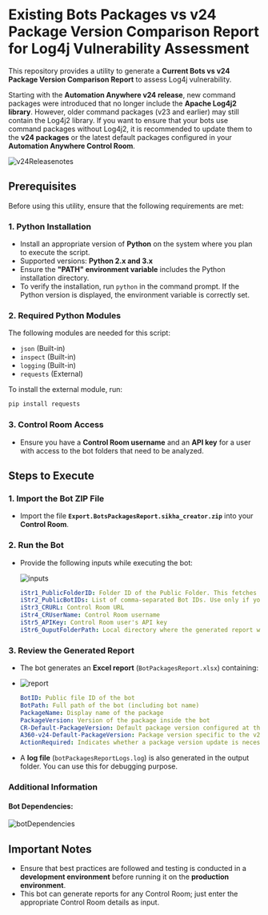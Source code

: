 # Existing Bots Packages vs v24 Package Version Comparison Report for Log4j Vulnerability Assessment

This repository provides a utility to generate a **Current Bots vs v24 Package Version Comparison Report** to assess Log4j vulnerability. 

Starting with the **Automation Anywhere v24 release**, new command packages were introduced that no longer include the **Apache Log4j2 library**. However, older command packages (v23 and earlier) may still contain the Log4j2 library. If you want to ensure that your bots use command packages without Log4j2, it is recommended to update them to the **v24 packages** or the latest default packages configured in your **Automation Anywhere Control Room**.

![v24Releasenotes](https://github.com/user-attachments/assets/f6c6fd74-57f5-4259-a90a-ccfb421b555c)


## Prerequisites

Before using this utility, ensure that the following requirements are met:

### 1. Python Installation
   - Install an appropriate version of **Python** on the system where you plan to execute the script.
   - Supported versions: **Python 2.x and 3.x**
   - Ensure the **"PATH" environment variable** includes the Python installation directory.
   - To verify the installation, run `python` in the command prompt. If the Python version is displayed, the environment variable is correctly set.

### 2. Required Python Modules

The following modules are needed for this script:
   
   - `json` (Built-in)
   - `inspect` (Built-in)
   - `logging` (Built-in)
   - `requests` (External)

To install the external module, run:
   ```sh
   pip install requests
   ```

### 3. Control Room Access
   - Ensure you have a **Control Room username** and an **API key** for a user with access to the bot folders that need to be analyzed.

## Steps to Execute

### 1. Import the Bot ZIP File
   - Import the file **`Export.BotsPackagesReport.sikha_creator.zip`** into your **Control Room**.

### 2. Run the Bot
   - Provide the following inputs while executing the bot:

     ![inputs](https://github.com/user-attachments/assets/5bcae08b-9f45-47e8-a602-7560cd494099)

     
     ```yaml
     iStr1_PublicFolderID: Folder ID of the Public Folder. This fetches all bots inside this folder, including subfolders. (Recommend running the bot with PublicFolderID. Use PublicBotIDs only if you need a bot-specific report.)
     iStr2_PublicBotIDs: List of comma-separated Bot IDs. Use only if you need reports for specific bots. Don't select if you are not providing any value for it. 
     iStr3_CRURL: Control Room URL
     iStr4_CRUserName: Control Room username
     iStr5_APIKey: Control Room user's API key
     iStr6_OuputFolderPath: Local directory where the generated report will be saved.
     ```

### 3. Review the Generated Report
   - The bot generates an **Excel report** (`BotPackagesReport.xlsx`) containing:

   - ![report](https://github.com/user-attachments/assets/0e61167d-e66b-4b87-ad7d-60722e634ae8)

     
     ```yaml
     BotID: Public file ID of the bot
     BotPath: Full path of the bot (including bot name)
     PackageName: Display name of the package
     PackageVersion: Version of the package inside the bot
     CR-Default-PackageVersion: Default package version configured at the Control Room level
     A360-v24-Default-PackageVersion: Package version specific to the v24 release
     ActionRequired: Indicates whether a package version update is necessary. You can decide whether it has to be updated to v24 version or CR default version. 
     ```

   - A **log file** (`botPackagesReportLogs.log`) is also generated in the output folder. You can use this for debugging purpose.

### Additional Information
#### Bot Dependencies:

![botDependencies](https://github.com/user-attachments/assets/f6cb3b01-5c57-46ab-a558-69209b57bfd8)


     

## Important Notes

- Ensure that best practices are followed and testing is conducted in a **development environment** before running it on the **production environment**.
- This bot can generate reports for any Control Room; just enter the appropriate Control Room details as input.



